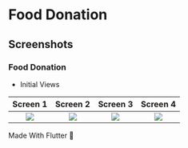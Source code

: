 # Food Donation

<!--
SwiggyUI App is a UI clone of famous food ordering app called [Swiggy](https://play.google.com/store/apps/details?id=in.swiggy.android) built using Flutter. Show some ❤️ and star ⭐ the repo if you liked it, it makes me to share more open source flutter projects. -->

<!-- ![Github Followers](https://img.shields.io/github/followers/vinothvino42?label=Follow&style=social)
![GitHub stars](https://img.shields.io/github/stars/vinothvino42/SwiggyUI?style=social)
![GitHub forks](https://img.shields.io/github/forks/vinothvino42/SwiggyUI?style=social)
![GitHub watchers](https://img.shields.io/github/watchers/vinothvino42/SwiggyUI?style=social)
![Twitter Follow](https://img.shields.io/twitter/follow/vinothvino42?label=Follow&style=social) -->

<!-- <a href="https://www.linkedin.com/in/vinothvino42/">
    <img src="https://img.shields.io/badge/Support-Recommend%2FEndorse%20me%20on%20Linkedin-blue?style=for-the-badge&logo=linkedin" alt="Support me on LinkedIn" /></a>
     -->

## Screenshots

### Food Donation

- Initial Views

|     Screen 1     |     Screen 2     |     Screen 3     |     Screen 4     |
| :--------------: | :--------------: | :--------------: | :--------------: |
| ![](Screen1.png) | ![](Screen3.png) | ![](Screen2.png) | ![](Screen4.png) |

<!-- Screen 5               |  Screen 6                       | Screen 7                            |  Screen 8
:-------------------------:|:-------------------------:|:-------------------------:|:-------------------------:
![](screenshots/swiggy5.jpg)|![](screenshots/swiggy6.jpg)|![](screenshots/swiggy7.jpg)|![](screenshots/swiggy8.jpg)|

Screen 9               |  Screen 10                       | Screen 11                            |  Screen 12
:-------------------------:|:-------------------------:|:-------------------------:|:-------------------------:
![](screenshots/genie.jpg)|![](screenshots/grocery.jpg)|![](screenshots/meat.jpg)|![](screenshots/indian-food.jpg)|

- All Restaurant Views

Screen 1               |  Screen 2                       | Screen 3                             |  Screen 4
:-------------------------:|:-------------------------:|:-------------------------:|:-------------------------:
![](screenshots/all-restaurant1.jpg)|![](screenshots/all-restaurant2.jpg)|![](screenshots/all-restaurant3.jpg)|![](screenshots/all-restaurant4.jpg)|

- Offer Views

Screen 1               |  Screen 2
:-------------------------:|:-------------------------:
![](screenshots/offers1.jpg)|![](screenshots/offers2.jpg)|

- Restaurant Detail Views

Screen 1               |  Screen 2
:-------------------------:|:-------------------------:
![](screenshots/restaurant-detail1.jpg)|![](screenshots/restaurant-detail2.jpg)|

### Search

Screen 1
:-------------------------:
![](screenshots/search.jpg)|

### Cart

Screen 1               |  Screen 2
:-------------------------:|:-------------------------:
![](screenshots/cart1.jpg)|![](screenshots/cart2.jpg)|

### Account

Screen 1               |  Screen 2
:-------------------------:|:-------------------------:
![](screenshots/account1.jpg)|![](screenshots/account2.jpg)|
 -->

<p align="justify">
  Made With Flutter 💙
</p>
